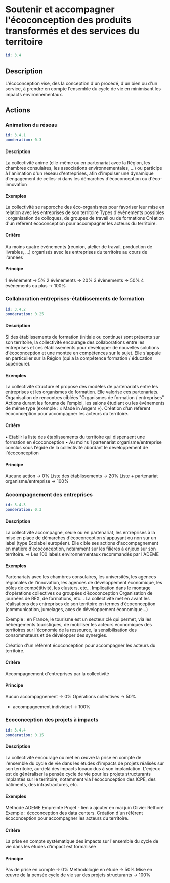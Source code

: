 # Soutenir et accompagner l'écoconception des produits transformés et des services du territoire
```yaml
id: 3.4
```
## Description
L'écoconception vise, dès la conception d'un procédé, d'un bien ou d'un service, à prendre en compte l'ensemble du cycle de vie en minimisant les impacts environnementaux.

## Actions
### Animation du réseau
```yaml
id: 3.4.1
ponderation: 0.3
```
#### Description
La collectivité anime (elle-même ou en partenariat avec la Région, les chambres consulaires, les associations environnementales, …) ou participe à l'animation d'un réseau d'entreprises, afin d'impulser une dynamique d'engagement de celles-ci dans les démarches d'écoconception ou d'éco-innovation

#### Exemples
La collectivité se rapproche des éco-organismes pour favoriser leur mise en relation avec les entreprises de son territoire
Types d'évènements possibles : organisation de colloques, de groupes de travail ou de formations
Création d'un référent écoconception pour accompagner les acteurs du territoire.

#### Critère
Au moins quatre événements (réunion, atelier de travail, production de livrables, …) organisés avec les entreprises du territoire au cours de l'années

#### Principe
1 évènement → 5%
2 évènements → 20%
3 évènements → 50%
4 évènements ou plus → 100%


### Collaboration entreprises-établissements de formation
```yaml
id: 3.4.2
ponderation: 0.25
```
#### Description
Si des établissements de formation (initiale ou continue) sont présents sur son territoire, la collectivité encourage des collaborations entre les entreprises et ces établissements pour développer de nouvelles solutions d'écoconception et une montée en compétences sur le sujet. Elle s'appuie en particulier sur la Région (qui a la compétence formation / éducation supérieure).

#### Exemples
La collectivité structure et propose des modèles de partenariats entre les entreprises et les organismes de formation. Elle valorise ces partenariats.
Organisation de rencontres ciblées "Organismes de formation / entreprises"  
Actions durant les forums de l’emploi, les salons étudiant ou les événements de même type (exemple : « Made in Angers »).
Création d'un référent écoconception pour accompagner les acteurs du territoire.

#### Critère
• Etablir la liste des établissements du territoire qui dispensent une formation en écoconception
• Au moins 1 partenariat organisme/entreprise conclus sous l’égide de la collectivité abordant le développement de l'écoconception

#### Principe
Aucune action → 0%
Liste des établissements → 20%
Liste + partenariat organisme/entreprise → 100%


### Accompagnement des entreprises
```yaml
id: 3.4.3
ponderation: 0.3
```
#### Description
La collectivité accompagne, seule ou en partenariat, les entreprises à la mise en place de démarches d'écoconception s'appuyant ou non sur un label (type Ecolabel européen). Elle cible ses actions d'accompagnement en matière d'écoconception, notamment sur les filières à enjeux sur son territoire. -> Les 100 labels environnementaux recommandés par l'ADEME

#### Exemples
Partenariats avec les chambres consulaires, les universités, les agences régionales de l'innovation, les agences de développement économique, les pôles de compétitivité, les clusters, etc...
Implication dans le montage d’opérations collectives ou groupées d’écoconception 
Organisation de journées de REX, de formations, etc...
La collectivité met en avant les réalisations des entreprises de son territoire en termes d’écoconception (communication, jumelages, axes de développement économique…)

Exemple : en France, le tourisme est un secteur clé qui permet, via les hébergements touristiques, de mobiliser les acteurs économiques des territoires sur l'économie de la ressource, la sensibilisation des consommateurs et de développer des synergies.

Création d'un référent écoconception pour accompagner les acteurs du territoire.

#### Critère
Accompagnement d'entreprises par la collectivité

#### Principe
Aucun accompagnement → 0%
Opérations collectives → 50%
+ accompagnement individuel → 100%


### Ecoconception des projets à impacts
```yaml
id: 3.4.4
ponderation: 0.15
```
#### Description
La collectivité encourage ou met en œuvre la prise en compte de l'ensemble du cycle de vie dans les études d'impacts de projets réalisés sur son territoire, au-delà des impacts locaux dus à son implantation. 
L'enjeux est de généraliser la pensée cycle de vie pour les projets structurants implantés sur le territoire, notamment via l'écoconception des ICPE, des bâtiments, des infrastractures, etc.

#### Exemples
Méthode ADEME Empreinte Projet - lien à ajouter en mai juin Olivier Rethoré
Exemple : écoconception des data centers.
Création d'un référent écoconception pour accompagner les acteurs du territoire.

#### Critère
La prise en compte systématique des impacts sur l'ensemble du cycle de vie dans les études d'impact est formalisée

#### Principe
Pas de prise en compte → 0%
Méthodologie en étude → 50%
Mise en œuvre de la pensée cycle de vie sur des projets structurants → 100%


